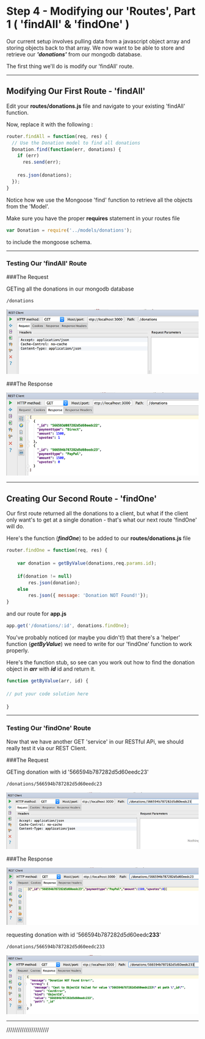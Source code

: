 # Step 4 - Modifying our 'Routes', Part 1 ( 'findAll' & 'findOne' )

Our current setup involves pulling data from a javascript object array and storing objects back to that array. We now want to be able to store and retrieve our ***'donations'*** from our mongodb database.

The first thing we'll do is modify our 'findAll' route.

---
## Modifying Our First Route - 'findAll'

Edit your **routes/donations.js** file and navigate to your existing 'findAll' function.

Now, replace it with the following :

```javascript
router.findAll = function(req, res) {
  // Use the Donation model to find all donations
  Donation.find(function(err, donations) {
    if (err)
      res.send(err);

    res.json(donations);
  });
}
```

Notice how we use the Mongoose 'find' function to retrieve all the objects from the 'Model'.

Make sure you have the proper **requires** statement in your routes file

~~~javascript
var Donation = require('../models/donations');
~~~

to include the mongoose schema.

---
### Testing Our 'findAll' Route

###The Request

GETing all the donations in our mongodb database
~~~html
/donations
~~~

![](../lab03/images/lab03s401.png)

###The Response

![](../lab03/images/lab03s402.png)

---
## Creating Our Second Route - 'findOne'

Our first route returned all the donations to a client, but what if the client only want's to get at a single donation - that's what our next route 'findOne' will do.


Here's the function (***findOne***) to be added to our **routes/donations.js** file

```javascript
router.findOne = function(req, res) {

    var donation = getByValue(donations,req.params.id);

    if(donation != null)
        res.json(donation);
    else
        res.json({ message: 'Donation NOT Found!'});
}
```
and our route for **app.js**

```javascript
app.get('/donations/:id', donations.findOne);
```
You've probably noticed (or maybe you didn't!) that there's a 'helper' function (***getByValue***) we need to write for our 'findOne' function to work properly.



Here's the function stub, so see can you work out how to find the donation object in ***arr*** with ***id*** id and return it.

```javascript
function getByValue(arr, id) {

// put your code solution here
    
}
```
---
### Testing Our 'findOne' Route

Now that we have another GET 'service' in our RESTful APi, we should really test it via our REST Client.

###The Request

GETing donation with id '566594b787282d5d60eedc23'
~~~html
/donations/566594b787282d5d60eedc23
~~~

![](../lab03/images/lab03s403.png)

###The Response

![](../lab03/images/lab03s403a.png)

requesting donation with id '566594b787282d5d60eedc**233**'
~~~html
/donations/566594b787282d5d60eedc233
~~~

![](../lab03/images/lab03s404.png)

---

//////////////////////



